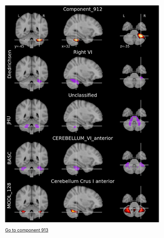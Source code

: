 


![912](preliminary/912.jpg "Component 912")

[Go to component 913](https://parietal-inria.github.io/MODL_atlas/1024/913 "Component 913")